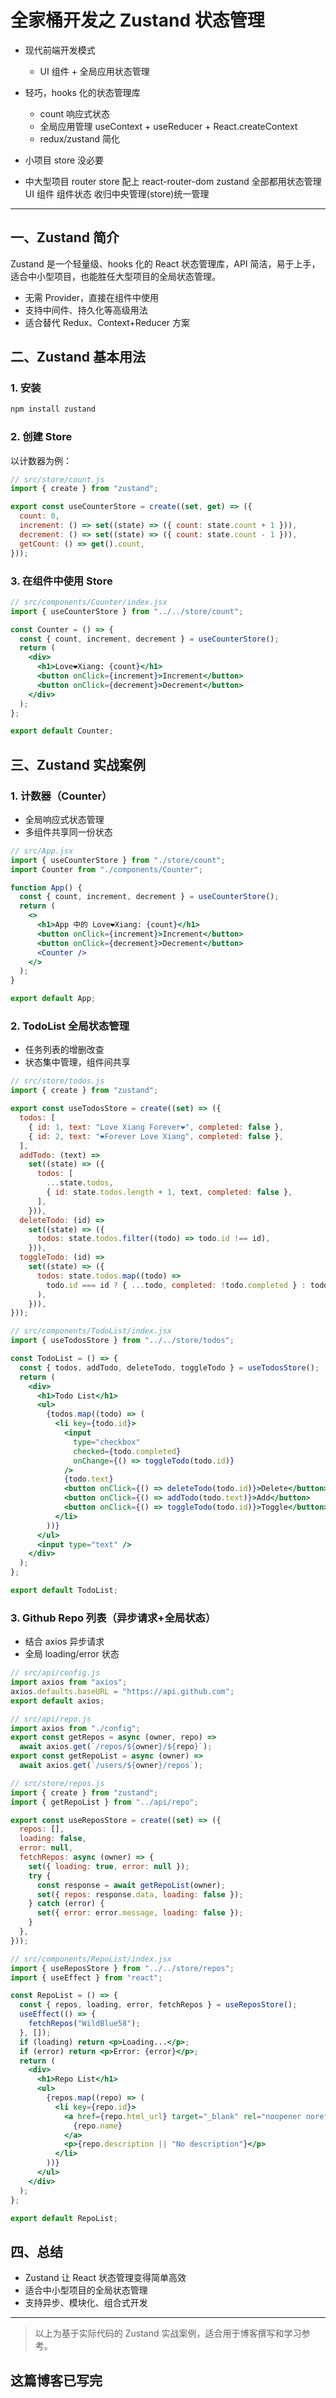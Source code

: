 # 全家桶开发之 Zustand 状态管理

- 现代前端开发模式
  - UI 组件 + 全局应用状态管理
- 轻巧，hooks 化的状态管理库

  - count 响应式状态
  - 全局应用管理
    useContext + useReducer + React.createContext
  - redux/zustand 简化

- 小项目 store 没必要
- 中大型项目 router store 配上
  react-router-dom
  zustand
  全部都用状态管理 UI 组件
  组件状态 收归中央管理(store)统一管理

---

## 一、Zustand 简介

Zustand 是一个轻量级、hooks 化的 React 状态管理库，API 简洁，易于上手，适合中小型项目，也能胜任大型项目的全局状态管理。

- 无需 Provider，直接在组件中使用
- 支持中间件、持久化等高级用法
- 适合替代 Redux、Context+Reducer 方案

## 二、Zustand 基本用法

### 1. 安装

```bash
npm install zustand
```

### 2. 创建 Store

以计数器为例：

```js
// src/store/count.js
import { create } from "zustand";

export const useCounterStore = create((set, get) => ({
  count: 0,
  increment: () => set((state) => ({ count: state.count + 1 })),
  decrement: () => set((state) => ({ count: state.count - 1 })),
  getCount: () => get().count,
}));
```

### 3. 在组件中使用 Store

```jsx
// src/components/Counter/index.jsx
import { useCounterStore } from "../../store/count";

const Counter = () => {
  const { count, increment, decrement } = useCounterStore();
  return (
    <div>
      <h1>Love❤️Xiang: {count}</h1>
      <button onClick={increment}>Increment</button>
      <button onClick={decrement}>Decrement</button>
    </div>
  );
};

export default Counter;
```

## 三、Zustand 实战案例

### 1. 计数器（Counter）

- 全局响应式状态管理
- 多组件共享同一份状态

```jsx
// src/App.jsx
import { useCounterStore } from "./store/count";
import Counter from "./components/Counter";

function App() {
  const { count, increment, decrement } = useCounterStore();
  return (
    <>
      <h1>App 中的 Love❤️Xiang: {count}</h1>
      <button onClick={increment}>Increment</button>
      <button onClick={decrement}>Decrement</button>
      <Counter />
    </>
  );
}

export default App;
```

### 2. TodoList 全局状态管理

- 任务列表的增删改查
- 状态集中管理，组件间共享

```js
// src/store/todos.js
import { create } from "zustand";

export const useTodosStore = create((set) => ({
  todos: [
    { id: 1, text: "Love Xiang Forever❤️", completed: false },
    { id: 2, text: "❤️Forever Love Xiang", completed: false },
  ],
  addTodo: (text) =>
    set((state) => ({
      todos: [
        ...state.todos,
        { id: state.todos.length + 1, text, completed: false },
      ],
    })),
  deleteTodo: (id) =>
    set((state) => ({
      todos: state.todos.filter((todo) => todo.id !== id),
    })),
  toggleTodo: (id) =>
    set((state) => ({
      todos: state.todos.map((todo) =>
        todo.id === id ? { ...todo, completed: !todo.completed } : todo
      ),
    })),
}));
```

```jsx
// src/components/TodoList/index.jsx
import { useTodosStore } from "../../store/todos";

const TodoList = () => {
  const { todos, addTodo, deleteTodo, toggleTodo } = useTodosStore();
  return (
    <div>
      <h1>Todo List</h1>
      <ul>
        {todos.map((todo) => (
          <li key={todo.id}>
            <input
              type="checkbox"
              checked={todo.completed}
              onChange={() => toggleTodo(todo.id)}
            />
            {todo.text}
            <button onClick={() => deleteTodo(todo.id)}>Delete</button>
            <button onClick={() => addTodo(todo.text)}>Add</button>
            <button onClick={() => toggleTodo(todo.id)}>Toggle</button>
          </li>
        ))}
      </ul>
      <input type="text" />
    </div>
  );
};

export default TodoList;
```

### 3. Github Repo 列表（异步请求+全局状态）

- 结合 axios 异步请求
- 全局 loading/error 状态

```js
// src/api/config.js
import axios from "axios";
axios.defaults.baseURL = "https://api.github.com";
export default axios;

// src/api/repo.js
import axios from "./config";
export const getRepos = async (owner, repo) =>
  await axios.get(`/repos/${owner}/${repo}`);
export const getRepoList = async (owner) =>
  await axios.get(`/users/${owner}/repos`);
```

```js
// src/store/repos.js
import { create } from "zustand";
import { getRepoList } from "../api/repo";

export const useReposStore = create((set) => ({
  repos: [],
  loading: false,
  error: null,
  fetchRepos: async (owner) => {
    set({ loading: true, error: null });
    try {
      const response = await getRepoList(owner);
      set({ repos: response.data, loading: false });
    } catch (error) {
      set({ error: error.message, loading: false });
    }
  },
}));
```

```jsx
// src/components/RepoList/index.jsx
import { useReposStore } from "../../store/repos";
import { useEffect } from "react";

const RepoList = () => {
  const { repos, loading, error, fetchRepos } = useReposStore();
  useEffect(() => {
    fetchRepos("WildBlue58");
  }, []);
  if (loading) return <p>Loading...</p>;
  if (error) return <p>Error: {error}</p>;
  return (
    <div>
      <h1>Repo List</h1>
      <ul>
        {repos.map((repo) => (
          <li key={repo.id}>
            <a href={repo.html_url} target="_blank" rel="noopener noreferrer">
              {repo.name}
            </a>
            <p>{repo.description || "No description"}</p>
          </li>
        ))}
      </ul>
    </div>
  );
};

export default RepoList;
```

## 四、总结

- Zustand 让 React 状态管理变得简单高效
- 适合中小型项目的全局状态管理
- 支持异步、模块化、组合式开发

---

> 以上为基于实际代码的 Zustand 实战案例，适合用于博客撰写和学习参考。

## 这篇博客已写完
